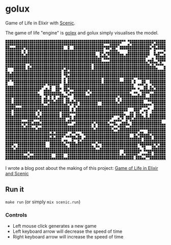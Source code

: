 # golux

Game of Life in Elixir with [Scenic](https://github.com/boydm/scenic).

The game of life "engine" is [golex](https://github.com/vorce/golex) and golux simply visualises the model.

![Bad gif of golux in action](golux.gif)

I wrote a blog post about the making of this project: [Game of Life in Elixir and Scenic](https://forvillelser.vorce.se/posts/2018-09-18-game-of-life-in-elixir-and-scenic.html)

## Run it

`make run` (or simply `mix scenic.run`)

### Controls

- Left mouse click generates a new game
- Left keyboard arrow will decrease the speed of time
- Right keyboard arrow will increase the speed of time

